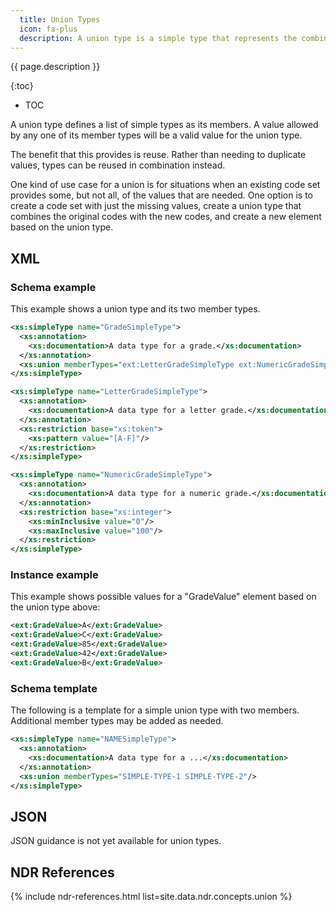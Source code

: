 ```yaml
---
  title: Union Types
  icon: fa-plus
  description: A union type is a simple type that represents the combined set of allowable values from other simple types.
---
```


{{ page.description }}

{:toc}
- TOC

A union type defines a list of simple types as its members.  A value allowed by any one of its member types will be a valid value for the union type.

The benefit that this provides is reuse.  Rather than needing to duplicate values, types can be reused in combination instead.

One kind of use case for a union is for situations when an existing code set provides some, but not all, of the values that are needed. One option is to create a code set with just the missing values, create a union type that combines the original codes with the new codes, and create a new element based on the union type.

## XML

### Schema example

This example shows a union type and its two member types.

```xml
<xs:simpleType name="GradeSimpleType">
  <xs:annotation>
    <xs:documentation>A data type for a grade.</xs:documentation>
  </xs:annotation>
  <xs:union memberTypes="ext:LetterGradeSimpleType ext:NumericGradeSimpleType"/>
</xs:simpleType>

<xs:simpleType name="LetterGradeSimpleType">
  <xs:annotation>
    <xs:documentation>A data type for a letter grade.</xs:documentation>
  </xs:annotation>
  <xs:restriction base="xs:token">
    <xs:pattern value="[A-F]"/>
  </xs:restriction>
</xs:simpleType>

<xs:simpleType name="NumericGradeSimpleType">
  <xs:annotation>
    <xs:documentation>A data type for a numeric grade.</xs:documentation>
  </xs:annotation>
  <xs:restriction base="xs:integer">
    <xs:minInclusive value="0"/>
    <xs:maxInclusive value="100"/>
  </xs:restriction>
</xs:simpleType>
```

### Instance example

This example shows possible values for a "GradeValue" element based on the union type above:

```xml
<ext:GradeValue>A</ext:GradeValue>
<ext:GradeValue>C</ext:GradeValue>
<ext:GradeValue>85</ext:GradeValue>
<ext:GradeValue>42</ext:GradeValue>
<ext:GradeValue>B</ext:GradeValue>
```

### Schema template

The following is a template for a simple union type with two members.  Additional member types may be added as needed.

```xml
<xs:simpleType name="NAMESimpleType">
  <xs:annotation>
    <xs:documentation>A data type for a ...</xs:documentation>
  </xs:annotation>
  <xs:union memberTypes="SIMPLE-TYPE-1 SIMPLE-TYPE-2"/>
</xs:simpleType>
```

## JSON

JSON guidance is not yet available for union types.

## NDR References

{% include ndr-references.html list=site.data.ndr.concepts.union %}
